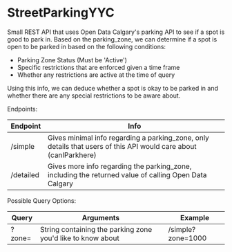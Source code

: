# StreetParkingYYC
 
Small REST API that uses Open Data Calgary's parking API to see if a spot is good to park in.
Based on the parking_zone, we can determine if a spot is open to be parked in based on the following conditions:
 - Parking Zone Status (Must be 'Active')
 - Specific restrictions that are enforced given a time frame
 - Whether any restrictions are active at the time of query
 
Using this info, we can deduce whether a spot is okay to be parked in and whether there are any special restrictions to be aware about.

Endpoints:

Endpoint | Info
---------|------
/simple | Gives minimal info regarding a parking_zone, only details that users of this API would care about (canIParkhere)
/detailed | Gives more info regarding the parking_zone, including the returned value of calling Open Data Calgary


Possible Query Options:

Query | Arguments | Example
------|-----------|----------
?zone= | String containing the parking zone you'd like to know about | /simple?zone=1000

